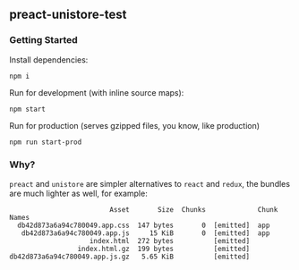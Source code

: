 ## preact-unistore-test

### Getting Started

Install dependencies:

```
npm i
```

Run for development (with inline source maps):

```
npm start
```
Run for production (serves gzipped files, you know, like production)
```
npm run start-prod
```

### Why?
`preact` and `unistore` are simpler alternatives to `react` and `redux`, the bundles are much lighter as well, for example:
```
                         Asset       Size  Chunks             Chunk Names
  db42d873a6a94c780049.app.css  147 bytes       0  [emitted]  app
   db42d873a6a94c780049.app.js     15 KiB       0  [emitted]  app
                    index.html  272 bytes          [emitted]
                 index.html.gz  199 bytes          [emitted]
db42d873a6a94c780049.app.js.gz   5.65 KiB          [emitted]
```
